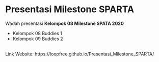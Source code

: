 # Presentasi Milestone SPARTA
Wadah presentasi **Kelompok 08 Milestone SPATA 2020**
- Kelompok 08 Buddies 1
- Kelompok 09 Buddies 2
<br/>
Link Website: https://loopfree.github.io/Presentasi_Milestone_SPARTA/
